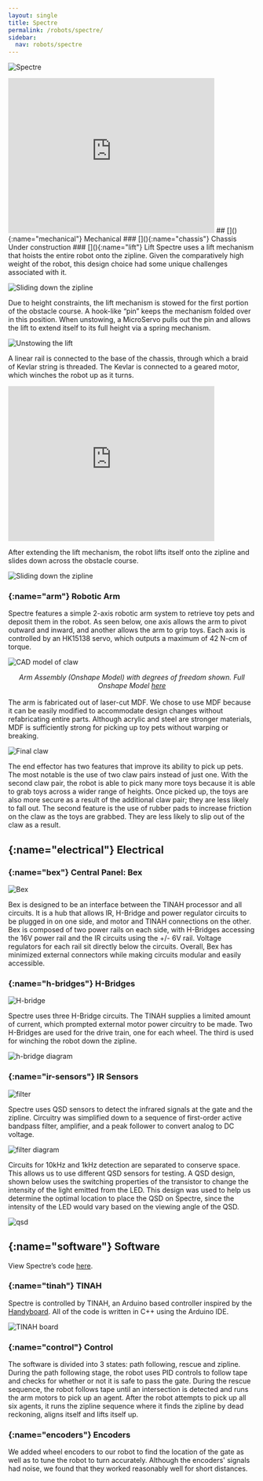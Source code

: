 ```yaml
---
layout: single
title: Spectre
permalink: /robots/spectre/
sidebar:
  nav: robots/spectre
---
```

![Spectre](/assets/images/robots/spectre/robot.jpg)
<iframe width="420" height="315" src="https://www.youtube.com/embed/dD2JJE9GXSs" frameborder="0" allowfullscreen></iframe>
## [](){:name="mechanical"} Mechanical
### [](){:name="chassis"} Chassis
Under construction
### [](){:name="lift"} Lift
Spectre uses a lift mechanism that hoists the entire robot onto the zipline. Given the comparatively high weight of the robot, this design choice had some unique challenges associated with it.

![Sliding down the zipline](/assets/images/robots/spectre/rail.jpg)

Due to height constraints, the lift mechanism is stowed for the first portion of the obstacle course. A hook-like “pin” keeps the mechanism folded over in this position. When unstowing, a MicroServo pulls out the pin and allows the lift to extend itself to its full height via a spring mechanism.

![Unstowing the lift](/assets/images/robots/spectre/surprise.gif)

A linear rail is connected to the base of the chassis, through which a braid of Kevlar string is threaded. The Kevlar is connected to a geared motor, which winches the robot up as it turns.

<iframe width="420" height="315" src="https://drive.google.com/file/d/0Bz-v_bAt9n4AV1V5RVpndjlLT1k/preview" frameborder="0" allowfullscreen></iframe>

After extending the lift mechanism, the robot lifts itself onto the zipline and slides down across the obstacle course.

![Sliding down the zipline](/assets/images/robots/spectre/sliding.gif)

### [](){:name="arm"} Robotic Arm
Spectre features a simple 2-axis robotic arm system to retrieve toy pets and deposit them in the robot. As seen below, one axis allows the arm to pivot outward and inward, and another allows the arm to grip toys. Each axis is controlled by an HK15138 servo, which outputs a maximum of 42 N-cm of torque.

![CAD model of claw](/assets/images/robots/spectre/claw-design.png)
<p style="margin: auto; text-align: center;">
<em>Arm Assembly (Onshape Model) with degrees of freedom shown.
Full Onshape Model <a href="http://bit.ly/2w6FjKX">here</a></em>
</p>
<br>
The arm is fabricated out of laser-cut MDF. We chose to use MDF because it can be easily modified to accommodate design changes without refabricating entire parts. Although acrylic and steel are stronger materials, MDF is sufficiently strong for picking up toy pets without warping or breaking. 

![Final claw](/assets/images/robots/spectre/claw-final.jpg)

The end effector has two features that improve its ability to pick up pets. The most notable is the use of two claw pairs instead of just one. With the second claw pair, the robot is able to pick many more toys because it is able to grab toys across a wider range of heights. Once picked up, the toys are also more secure as a result of the additional claw pair; they are less likely to fall out. The second feature is the use of rubber pads to increase friction on the claw as the toys are grabbed. They are less likely to slip out of the claw as a result.

## [](){:name="electrical"} Electrical

### [](){:name="bex"} Central Panel: Bex

![Bex](/assets/images/robots/spectre/bex.jpg)

Bex is designed to be an interface between the TINAH processor and all circuits. It is a hub that allows IR, H-Bridge and power regulator circuits to be plugged in on one side, and motor and TINAH connections on the other. 
Bex is composed of two power rails on each side, with H-Bridges accessing the 16V power rail and the IR circuits using the +/- 6V rail. Voltage regulators for each rail sit directly below the circuits. Overall, Bex has minimized external connectors while making circuits modular and easily accessible. 

### [](){:name="h-bridges"} H-Bridges

![H-bridge](/assets/images/robots/spectre/hbridge.jpg)

Spectre uses three H-Bridge circuits. The TINAH supplies a limited amount of current, which prompted external motor power circuitry to be made. Two H-Bridges are used for the drive train, one for each wheel. The third is used for winching the robot down the zipline. 

![h-bridge diagram](/assets/images/robots/spectre/zener_h_bridge.png)

### [](){:name="ir-sensors"} IR Sensors

![filter](/assets/images/robots/spectre/filter.jpg)

Spectre uses QSD sensors to detect the infrared signals at the gate and the zipline. Circuitry was simplified down to a sequence of first-order active bandpass filter, amplifier, and a peak follower to convert analog to DC voltage. 

![filter diagram](/assets/images/robots/spectre/10k_filter.png)

Circuits for 10kHz and 1kHz detection are separated to conserve space. This allows us to use different QSD sensors for testing. A QSD design, shown below uses the switching properties of the transistor to change the intensity of the light emitted from the LED. This design was used to help us determine the optimal location to place the QSD on Spectre, since the intensity of the LED would vary based on the viewing angle of the QSD. 

![qsd](/assets/images/robots/spectre/QSD.png)

## [](){:name="software"} Software

View Spectre’s code [here](https://github.com/spectre-robot/spectre).

### [](){:name="tinah"} TINAH

Spectre is controlled by TINAH, an Arduino based controller inspired by the [Handyboard](http://www.handyboard.com/). All of the code is written in C++ using the Arduino IDE.

![TINAH board](/assets/images/robots/spectre/tinahmedium.jpg)

### [](){:name="control"} Control

The software is divided into 3 states: path following, rescue and zipline. During the path following stage, the robot uses PID controls to follow tape and checks for whether or not it is safe to pass the gate. During the rescue sequence, the robot follows tape until an intersection is detected and runs the arm motors to pick up an agent. After the robot attempts to pick up all six agents, it runs the zipline sequence where it finds the zipline by dead reckoning, aligns itself and lifts itself up.

### [](){:name="encoders"} Encoders

We added wheel encoders to our robot to find the location of the gate as well as to tune the robot to turn accurately. Although the encoders' signals had noise, we found that they worked reasonably well for short distances.